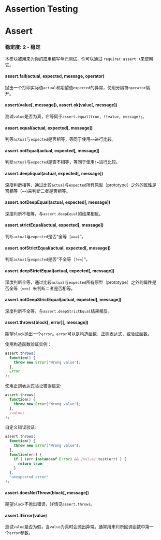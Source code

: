 # Assertion Testing

# Assert

### 稳定度: 2 - 稳定

本模块被用来为你的应用编写单元测试，你可以通过 `require('assert')`来使用它。

#### assert.fail(actual, expected, message, operator)

抛出一个打印实际值`actual`和期望值`expected`的异常，使用分隔符`operator`隔开。

#### assert(value[, message]), assert.ok(value[, message])

测试`value`是否为真，它等同于`assert.equal(true, !!value, message);`。

#### assert.equal(actual, expected[, message])

判等`actual`与`expected`是否相等，等同于使用`==`进行比较。

#### assert.notEqual(actual, expected[, message])

判断`actual`与`expected`是否不相等，等同于使用`!=`进行比较。

#### assert.deepEqual(actual, expected[, message])

深度判断相等，通过比较`actual`与`expected`所有原型（prototype）之外的属性是否相等（`==`)来判断二者是否相等。

#### assert.notDeepEqual(actual, expected[, message])

深度判断不相等，与`assert.deepEqual`的结果相反。

#### assert.strictEqual(actual, expected[, message])

判断`actual`与`expected`是否“全等（`===`）”。

#### assert.notStrictEqual(actual, expected[, message])

判断`actual`与`expected`是否“不全等（`!==`）”。

#### assert.deepStrictEqual(actual, expected[, message])

深度判断全等，通过比较`actual`与`expected`所有原型（prototype）之外的属性是否全等（`===`）来判断二者是否相等。

#### assert.notDeepStrictEqual(actual, expected[, message])

深度判断不全等，与`assert.deepStrictEqual`结果相反。

#### assert.throws(block[, error][, message])

期望`block`抛出一个`error`。`error`可以是构造函数，正则表达式，或验证函数。

使用构造函数验证实例：

```js
assert.throws(
  function() {
    throw new Error("Wrong value");
  },
  Error
); 
```

使用正则表达式验证错误信息:

```js
assert.throws(
  function() {
    throw new Error("Wrong value");
  },
  /value/
); 
```

自定义错误验证:

```js
assert.throws(
  function() {
    throw new Error("Wrong value");
  },
  function(err) {
    if ( (err instanceof Error) && /value/.test(err) ) {
      return true;
    }
  },
  "unexpected error"
); 
```

#### assert.doesNotThrow(block[, message])

期望`block`不抛出错误，详情见`assert.throws`。

#### assert.ifError(value)

测试`value`是否为假，当`value`为真时会抛出异常。通常用来判断回调函数中第一个`error`参数。